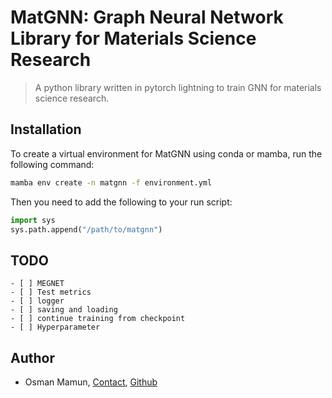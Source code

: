 # MatGNN: Graph Neural Network Library for Materials Science Research

> A python library written in pytorch lightning to train GNN for materials science research.

## Installation

To create a virtual environment for MatGNN using conda or mamba, run the following command:

```bash
mamba env create -n matgnn -f environment.yml
```

Then you need to add the following to your run script:

```python
import sys
sys.path.append("/path/to/matgnn")
```

## TODO

```[tasklist]
- [ ] MEGNET
- [ ] Test metrics
- [ ] logger
- [ ] saving and loading
- [ ] continue training from checkpoint
- [ ] Hyperparameter
```

## Author

- Osman Mamun, [Contact](mailto:mamun.che06@gmail.com), [Github](https://github.com/mamunm)
